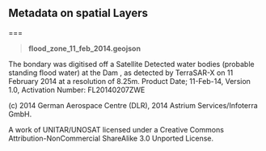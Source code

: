 ## Metadata on spatial Layers
===
> **flood_zone_11_feb_2014.geojson**

The bondary was digitised off a Satellite Detected water bodies (probable standing flood water) at the Dam , as detected by TerraSAR-X on 11 February 2014 at a resolution of 8.25m. Product Date; 11-Feb-14, Version 1.0, Activation Number: FL20140207ZWE

(c) 2014 German Aerospace Centre (DLR), 2014 Astrium Services/Infoterra GmbH.

A work of UNITAR/UNOSAT licensed under a Creative Commons Attribution-NonCommercial ShareAlike 3.0 Unported License.
